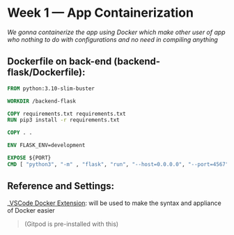 # Week 1 — App Containerization
*We gonna containerize the app using Docker which make other user of app who nothing to do with configurations and no need in compiling anything*

## Dockerfile on back-end (backend-flask/Dockerfile):

```Dockerfile
FROM python:3.10-slim-buster

WORKDIR /backend-flask

COPY requirements.txt requirements.txt
RUN pip3 install -r requirements.txt

COPY . .

ENV FLASK_ENV=development

EXPOSE ${PORT}
CMD [ "python3", "-m" , "flask", "run", "--host=0.0.0.0", "--port=4567"]
```


## Reference and Settings:
_[VSCode Docker Extension](https://code.visualstudio.com/docs/containers/overview): will be used to make the syntax and appliance of Docker easier 
> (Gitpod is pre-installed with this)